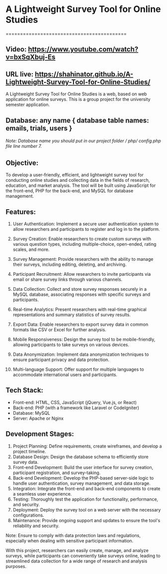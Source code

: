 # A Lightweight Survey Tool for Online Studies
==========================================

## Video: https://www.youtube.com/watch?v=bxSqXbuj-Es
## URL live: https://shahinator.github.io/A-Lightweight-Survey-Tool-for-Online-Studies/

A Lightweight Survey Tool for Online Studies is a web, based on web application for online surveys. This is a group project for the university semester application.

## Database: any name { database table names: emails, trials, users }

###### Note: Database name you should put in our project folder / php/ config.php file line number 7.

## Objective:

To develop a user-friendly, efficient, and lightweight survey tool for conducting online studies and collecting data in the fields of research, education, and market analysis. The tool will be built using JavaScript for the front-end, PHP for the back-end, and MySQL for database management.

## Features:
1. User Authentication: Implement a secure user authentication system to allow researchers and participants to register and log in to the platform.

2. Survey Creation: Enable researchers to create custom surveys with various question types, including multiple-choice, open-ended, rating scales, and more.

3. Survey Management: Provide researchers with the ability to manage their surveys, including editing, deleting, and archiving.

4. Participant Recruitment: Allow researchers to invite participants via email or share survey links through various channels.

5. Data Collection: Collect and store survey responses securely in a MySQL database, associating responses with specific surveys and participants.

6. Real-time Analytics: Present researchers with real-time graphical representations and summary statistics of survey results.

7. Export Data: Enable researchers to export survey data in common formats like CSV or Excel for further analysis.

8. Mobile Responsiveness: Design the survey tool to be mobile-friendly, allowing participants to take surveys on various devices.

9. Data Anonymization: Implement data anonymization techniques to ensure participant privacy and data protection.

10. Multi-language Support: Offer support for multiple languages to accommodate international users and participants.

## Tech Stack:
- Front-end: HTML, CSS, JavaScript (jQuery, Vue.js, or React)
- Back-end: PHP (with a framework like Laravel or CodeIgniter)
- Database: MySQL
- Server: Apache or Nginx

## Development Stages:
1. Project Planning: Define requirements, create wireframes, and develop a project timeline.
2. Database Design: Design the database schema to efficiently store survey data.
3. Front-end Development: Build the user interface for survey creation, participant registration, and survey-taking.
4. Back-end Development: Develop the PHP-based server-side logic to handle user authentication, survey management, and data storage.
5. Integration: Integrate the front-end and back-end components to create a seamless user experience.
6. Testing: Thoroughly test the application for functionality, performance, and security.
7. Deployment: Deploy the survey tool on a web server with the necessary configurations.
8. Maintenance: Provide ongoing support and updates to ensure the tool's reliability and security.

Note: Ensure to comply with data protection laws and regulations, especially when dealing with sensitive participant information.

With this project, researchers can easily create, manage, and analyze surveys, while participants can conveniently take surveys online, leading to streamlined data collection for a wide range of research and analysis purposes.
